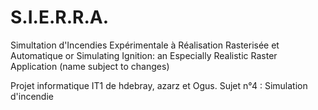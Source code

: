 # S.I.E.R.R.A.
Simultation d'Incendies Expérimentale à Réalisation Rasterisée et Automatique
or
Simulating Ignition: an Especially Realistic Raster Application (name subject to changes)

Projet informatique IT1 de hdebray, azarz et Ogus.
Sujet n°4 : Simulation d'incendie
